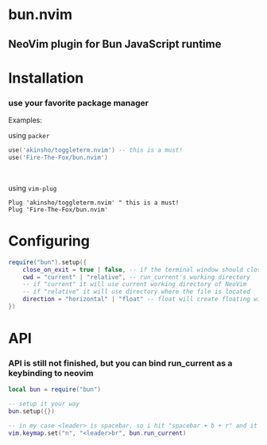 # bun.nvim

## NeoVim plugin for Bun JavaScript runtime

# Installation 

### use your favorite package manager

Examples: <br>

using `packer`
```lua
use('akinsho/toggleterm.nvim') -- this is a must!
use('Fire-The-Fox/bun.nvim')
```

<br>

using `vim-plug`
```vim
Plug 'akinsho/toggleterm.nvim' " this is a must!
Plug 'Fire-The-Fox/bun.nvim'
```

# Configuring

```lua
require("bun").setup({
    close_on_exit = true | false, -- if the terminal window should close instantly after bun exited
    cwd = "current" | "relative", -- run_current's working directory
    -- if "current" it will use current working directory of NeoVim
    -- if "relative" it will use directory where the file is located
    direction = "horizontal" | "float" -- float will create floating window and horizontal will put it under buffers 
})
```

# API

### API is still not finished, but you can bind run_current as a keybinding to neovim

```lua
local bun = require("bun")

-- setup it your way
bun.setup({})

-- in my case <leader> is spacebar, so i hit "spacebar + b + r" and it will run current file
vim.keymap.set("n", "<leader>br", bun.run_current)
```
